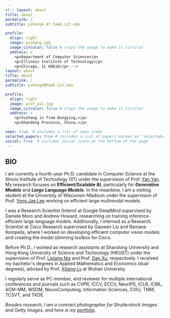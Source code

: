 ```yaml
---
<!-- layout: about
title: about
permalink: /
subtitle: yshang4 AT hawk.iit.edu

profile:
  align: right
  image: yuzhang.jpg
  image_circular: false # crops the image to make it circular
  address: >
    <p>Department of Computer Science</p>
    <p>Illinois Institute of Technology</p>
    <p>Chicago, IL 60616</p> -->
layout: about
title: about
permalink: /
subtitle: yshang4@hawk.iit.edu

profile:
  align: right
  image: prof_pic.jpg
  image_circular: false # crops the image to make it circular
  address: >
    <p>Yuzhang is from Dongying,</p>
    <p>Shandong Province, China.</p>

news: true  # includes a list of news items
selected_papers: true # includes a list of papers marked as "selected={true}"
social: true  # includes social icons at the bottom of the page
---
```

## BIO
I am currently a fourth-year Ph.D. candidate in Computer Science at the Illinois Institute of Technology (IIT) under the supervision of Prof. [Yan Yan](https://tomyan555.github.io/). My research focuses on **Efficient/Scalable AI**, particularly for **_Generative Models_** and **_Large Language Models_**. In the meantime, I am a visiting student at the University of Wisconsin-Madison under the supervision of Prof. [Yong Jae Lee](https://pages.cs.wisc.edu/~yongjaelee/) working on efficient large multimodal models.      

I was a Research Scientist (Intern) at Google DeepMind supervised by Daniele Moro and Andrew Howard, researching on training inference-efficient large language models. Additionally, I interned as a Research Scientist at Cisco Research supervised by Gaowen Liu and Ramana Kompella, where I worked on developing efficient computer vision models and creating the model slimming toolbox for Cisco.    

Before Ph.D., I worked as research assistants at Shandong University and Hong Kong University of Science and Technology (HKUST) under the supervision of Prof. [Liqiang Nie](https://liqiangnie.github.io/index.html) and Prof. [Dan Xu](https://www.danxurgb.net/), respectively. 
I received my bachelor's degrees in Applied Mathematics and Economics (dual degrees), advised by Prof. [Xiliang Lv](https://scholar.google.com/citations?user=SIJCkXcAAAAJ&hl=en) at Wuhan University.     

I regularly serve as PC member, and reviewer for multiple international conferences and journals such as CVPR, ICCV, ECCV, NeurIPS, ICLR, ICML, ACM-MM, WSDM, NeuroComputing, Information Sciences, CVIU, TMM, TCSVT, and TKDE.    


_Besides research, I am a contract photographer for Shutterstock Images and Getty Images, and here is my [portfolio](https://500px.com/p/yuzhangshang)._     
<!-- > Motto: Wir müssen wissen, wir werden wissen!     -->
